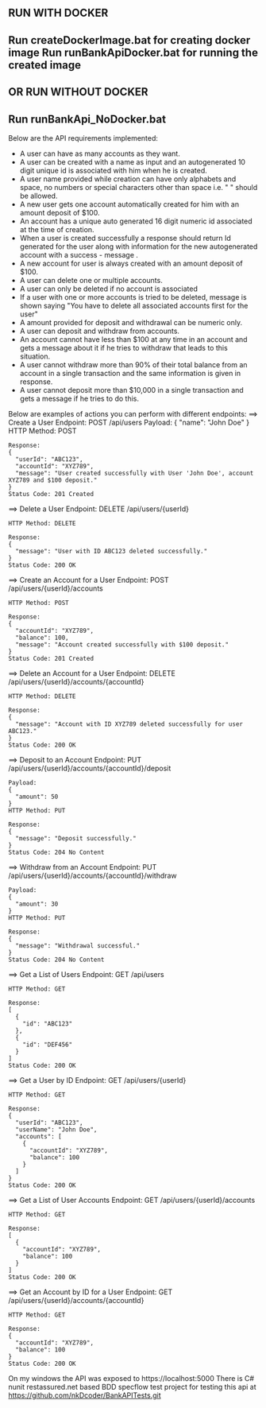 RUN WITH DOCKER
------------------------
Run createDockerImage.bat for creating docker image
Run runBankApiDocker.bat for running the created image
------------------------

OR RUN WITHOUT DOCKER
------------------------
Run runBankApi_NoDocker.bat
------------------------

Below are the API requirements implemented:
-   A user can have as many accounts as they want.    
-   A user can be created with a name as input and an autogenerated 10 digit unique id is associated with him when he is created.
-   A user name provided while creation can have only alphabets and space, no numbers or special characters other than space i.e. " " should be allowed.
-   A new user gets one account automatically created for him with an amount deposit of $100.
-   An account has a unique auto generated 16 digit numeric id associated at the time of creation.
-   When a user is created successfully a response should return Id generated for the user along with information for the new autogenerated account with a success -   message .
-   A new account for user is always created with an amount deposit of $100.
-   A user can delete one or multiple accounts.
-   A user can only be deleted if no account is associated
-   If a user with one or more accounts is tried to be deleted, message is shown saying "You have to delete all associated accounts first for the user"
-   A amount provided for deposit and withdrawal can be numeric only.
-   A user can deposit and withdraw from accounts.
-   An account cannot have less than $100 at any time in an account and gets a message about it if he tries to withdraw that leads to this situation.
-   A user cannot withdraw more than 90% of their total balance from an account in a single transaction and the same information is given in response.
-   A user cannot deposit more than $10,000 in a single transaction and gets a message if he tries to do this.



Below are examples of actions you can perform with different endpoints:
==> Create a User
    Endpoint: POST /api/users
    Payload:
    {
      "name": "John Doe"
    }
    HTTP Method: POST

    Response:
    {
      "userId": "ABC123",
      "accountId": "XYZ789",
      "message": "User created successfully with User 'John Doe', account XYZ789 and $100 deposit."
    }
    Status Code: 201 Created

==> Delete a User
    Endpoint: DELETE /api/users/{userId}

    HTTP Method: DELETE

    Response:
    {
      "message": "User with ID ABC123 deleted successfully."
    }
    Status Code: 200 OK

==> Create an Account for a User
    Endpoint: POST /api/users/{userId}/accounts

    HTTP Method: POST

    Response:
    {
      "accountId": "XYZ789",
      "balance": 100,
      "message": "Account created successfully with $100 deposit."
    }
    Status Code: 201 Created

==> Delete an Account for a User
    Endpoint: DELETE /api/users/{userId}/accounts/{accountId}

    HTTP Method: DELETE

    Response:
    {
      "message": "Account with ID XYZ789 deleted successfully for user ABC123."
    }
    Status Code: 200 OK

==>  Deposit to an Account
    Endpoint: PUT /api/users/{userId}/accounts/{accountId}/deposit

    Payload:
    {
      "amount": 50
    }
    HTTP Method: PUT

    Response:
    {
      "message": "Deposit successfully."
    }
    Status Code: 204 No Content

==> Withdraw from an Account
    Endpoint: PUT /api/users/{userId}/accounts/{accountId}/withdraw

    Payload:
    {
      "amount": 30
    }
    HTTP Method: PUT

    Response:
    {
      "message": "Withdrawal successful."
    }
    Status Code: 204 No Content

==> Get a List of Users
    Endpoint: GET /api/users

    HTTP Method: GET

    Response:
    [
      {
        "id": "ABC123"
      },
      {
        "id": "DEF456"
      }
    ]
    Status Code: 200 OK

==> Get a User by ID
    Endpoint: GET /api/users/{userId}

    HTTP Method: GET

    Response:
    {
      "userId": "ABC123",
      "userName": "John Doe",
      "accounts": [
        {
          "accountId": "XYZ789",
          "balance": 100
        }
      ]
    }
    Status Code: 200 OK

==> Get a List of User Accounts
    Endpoint: GET /api/users/{userId}/accounts

    HTTP Method: GET

    Response:
    [
      {
        "accountId": "XYZ789",
        "balance": 100
      }
    ]
    Status Code: 200 OK

==> Get an Account by ID for a User
    Endpoint: GET /api/users/{userId}/accounts/{accountId}

    HTTP Method: GET

    Response:
    {
      "accountId": "XYZ789",
      "balance": 100
    }
    Status Code: 200 OK

On my windows the API was exposed to https://localhost:5000
There is C# nunit restassured.net based BDD specflow test project for testing this api at https://github.com/nkDcoder/BankAPITests.git
